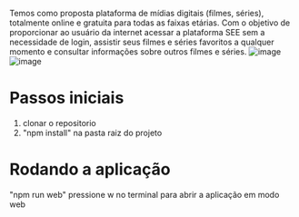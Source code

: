 Temos como proposta plataforma de mídias digitais (filmes, séries), totalmente online e gratuita para todas as faixas etárias. Com o objetivo de proporcionar ao usuário da internet acessar a plataforma SEE sem a necessidade de login, assistir seus filmes e séries favoritos a qualquer momento e consultar informações sobre outros filmes e séries.
![image](https://user-images.githubusercontent.com/64673407/190828093-d22a6ef1-33ef-4764-86b5-dd35d2748524.png)
![image](https://user-images.githubusercontent.com/64673407/190828261-a176af78-31f3-4647-9e17-9c3757b028cf.png)


# Passos iniciais
1. clonar o repositorio
2. "npm install" na pasta raiz do projeto

# Rodando a aplicação
"npm run web"
pressione w no terminal para abrir a aplicação em modo web
